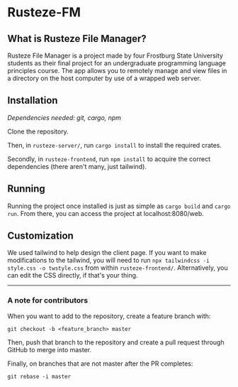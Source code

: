 # Rusteze-FM

## What is Rusteze File Manager?
Rusteze File Manager is a project made by four Frostburg State University students as their final project for an undergraduate programming language principles course.
The app allows you to remotely manage and view files in a directory on the host computer by use of a wrapped web server.

## Installation
*Dependencies needed: git, cargo, npm*

Clone the repository.

Then, in `rusteze-server/`, run `cargo install` to install the required crates. 

Secondly, in `rusteze-frontend`, run `npm install` to acquire the correct dependencies (there aren't many, just tailwind).

## Running
Running the project once installed is just as simple as `cargo build` and `cargo run`. From there, you can access the project at localhost:8080/web.

## Customization
We used tailwind to help design the client page. If you want to make modifications to the tailwind, you will need to run `npx tailwindcss -i style.css -o twstyle.css` from within `rusteze-frontend/`. Alternatively, you can edit the CSS directly, if that's your thing.

<hr>

### A note for contributors
When you want to add to the repository, create a feature branch with:
```
git checkout -b <feature_branch> master
```
Then, push that branch to the repository and create a pull request through GitHub to merge into master.

Finally, on branches that are not master after the PR completes:
```
git rebase -i master
```
